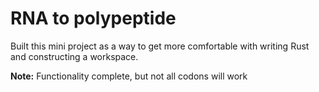# RNA to polypeptide

Built this mini project as a way to get more comfortable with writing Rust and constructing a workspace.

**Note:** Functionality complete, but not all codons will work
